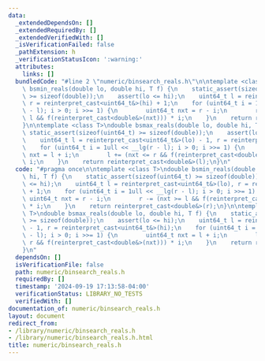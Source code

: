 ```yaml
---
data:
  _extendedDependsOn: []
  _extendedRequiredBy: []
  _extendedVerifiedWith: []
  _isVerificationFailed: false
  _pathExtension: h
  _verificationStatusIcon: ':warning:'
  attributes:
    links: []
  bundledCode: "#line 2 \"numeric/binsearch_reals.h\"\n\ntemplate <class T>\ndouble\
    \ bsmin_reals(double lo, double hi, T f) {\n    static_assert(sizeof(uint64_t)\
    \ >= sizeof(double));\n    assert(lo <= hi);\n    uint64_t l = reinterpret_cast<uint64_t&>(lo),\
    \ r = reinterpret_cast<uint64_t&>(hi) + 1;\n    for (uint64_t i = 1ull << __lg(r\
    \ - l); i > 0; i >>= 1) {\n        uint64_t nxt = r - i;\n        r -= (nxt >=\
    \ l && f(reinterpret_cast<double&>(nxt))) * i;\n    }\n    return reinterpret_cast<double&>(r);\n\
    }\n\ntemplate <class T>\ndouble bsmax_reals(double lo, double hi, T f) {\n   \
    \ static_assert(sizeof(uint64_t) >= sizeof(double));\n    assert(lo <= hi);\n\
    \    uint64_t l = reinterpret_cast<uint64_t&>(lo) - 1, r = reinterpret_cast<uint64_t&>(hi);\n\
    \    for (uint64_t i = 1ull << __lg(r - l); i > 0; i >>= 1) {\n        uint64_t\
    \ nxt = l + i;\n        l += (nxt <= r && f(reinterpret_cast<double&>(nxt))) *\
    \ i;\n    }\n    return reinterpret_cast<double&>(l);\n}\n"
  code: "#pragma once\n\ntemplate <class T>\ndouble bsmin_reals(double lo, double\
    \ hi, T f) {\n    static_assert(sizeof(uint64_t) >= sizeof(double));\n    assert(lo\
    \ <= hi);\n    uint64_t l = reinterpret_cast<uint64_t&>(lo), r = reinterpret_cast<uint64_t&>(hi)\
    \ + 1;\n    for (uint64_t i = 1ull << __lg(r - l); i > 0; i >>= 1) {\n       \
    \ uint64_t nxt = r - i;\n        r -= (nxt >= l && f(reinterpret_cast<double&>(nxt)))\
    \ * i;\n    }\n    return reinterpret_cast<double&>(r);\n}\n\ntemplate <class\
    \ T>\ndouble bsmax_reals(double lo, double hi, T f) {\n    static_assert(sizeof(uint64_t)\
    \ >= sizeof(double));\n    assert(lo <= hi);\n    uint64_t l = reinterpret_cast<uint64_t&>(lo)\
    \ - 1, r = reinterpret_cast<uint64_t&>(hi);\n    for (uint64_t i = 1ull << __lg(r\
    \ - l); i > 0; i >>= 1) {\n        uint64_t nxt = l + i;\n        l += (nxt <=\
    \ r && f(reinterpret_cast<double&>(nxt))) * i;\n    }\n    return reinterpret_cast<double&>(l);\n\
    }\n"
  dependsOn: []
  isVerificationFile: false
  path: numeric/binsearch_reals.h
  requiredBy: []
  timestamp: '2024-09-19 17:13:58-04:00'
  verificationStatus: LIBRARY_NO_TESTS
  verifiedWith: []
documentation_of: numeric/binsearch_reals.h
layout: document
redirect_from:
- /library/numeric/binsearch_reals.h
- /library/numeric/binsearch_reals.h.html
title: numeric/binsearch_reals.h
---
```

